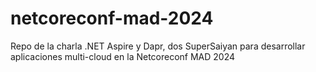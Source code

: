 # netcoreconf-mad-2024
Repo de la charla .NET Aspire y Dapr, dos SuperSaiyan para desarrollar aplicaciones multi-cloud en la Netcoreconf MAD 2024
